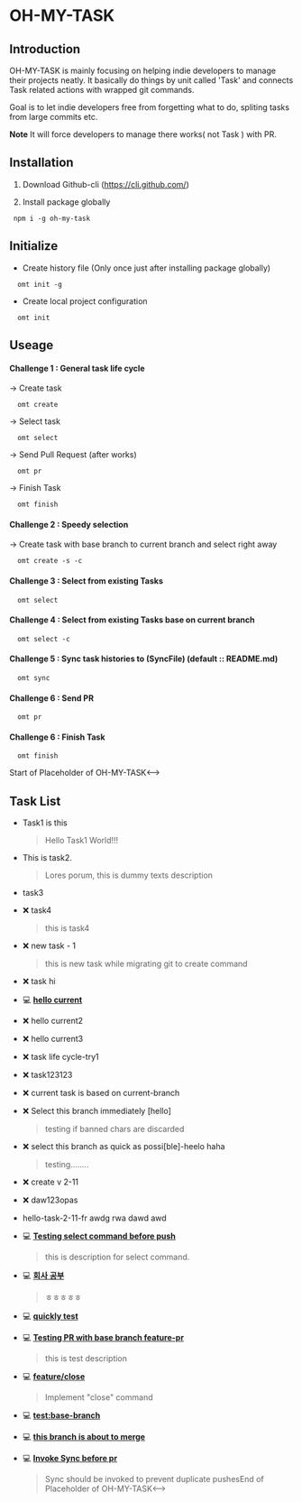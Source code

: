 # OH-MY-TASK

## Introduction

OH-MY-TASK is mainly focusing on helping indie developers to manage their projects neatly.
It basically do things by unit called 'Task' and connects Task related actions with wrapped git commands.

Goal is to let indie developers free from forgetting what to do, spliting tasks from large commits etc.

**Note**
It will force developers to manage there works( not Task ) with PR.

## Installation

1. Download Github-cli (https://cli.github.com/)

2. Install package globally

```
 npm i -g oh-my-task
```

## Initialize

- Create history file (Only once just after installing package globally)

```
  omt init -g
```

- Create local project configuration

```
  omt init
```

## Useage

#### Challenge 1 : General task life cycle

-> Create task

```
  omt create
```

-> Select task

```
  omt select
```

-> Send Pull Request (after works)

```
  omt pr
```

-> Finish Task

```
  omt finish
```

#### Challenge 2 : Speedy selection

-> Create task with base branch to current branch and select right away

```
  omt create -s -c
```

#### Challenge 3 : Select from existing Tasks

```
  omt select
```

#### Challenge 4 : Select from existing Tasks base on current branch

```
  omt select -c
```

#### Challenge 5 : Sync task histories to (SyncFile) (default :: README.md)

```
  omt sync
```

#### Challenge 6 : Send PR

```
  omt pr
```

#### Challenge 6 : Finish Task

```
  omt finish
```

<!-->Start of Placeholder of OH-MY-TASK<-->
## Task List

- Task1 is this
  > Hello Task1 World!!!

- This is task2.
  > Lores porum, this is dummy texts description

- task3
  

- ❌ task4
  > this is task4

- ❌ new task - 1
  > this is new task while migrating git to create command

- ❌ task hi
  

- 💻 __<U>hello current</U>__
  

- ❌ hello current2
  

- ❌ hello current3
  

- ❌ task life cycle-try1
  

- ❌ task123123
  

- ❌ current task is based on current-branch
  

- ❌ Select this branch immediately [hello]
  > testing if banned chars are discarded

- ❌ select this branch as quick as possi[ble]-heelo haha
  > testing........

- ❌ create v 2-11
  

- ❌ daw123opas
  

- hello-task-2-11-fr awdg rwa dawd awd
  

- 💻 __<U>Testing select command before push</U>__
  > this is description for select command.

- 💻 __<U>회사 공부</U>__
  > ㅎㅎㅎㅎㅎ

- 💻 __<U>quickly test</U>__
  

- 💻 __<U>Testing PR with base branch feature-pr</U>__
  > this is test description

- 💻 __<U>feature/close</U>__
  > Implement "close" command

- 💻 __<U>test:base-branch</U>__
  

- 💻 __<U>this branch is about to merge</U>__
  

- 💻 __<U>Invoke Sync before pr</U>__
  > Sync should be invoked to prevent duplicate pushes<!-->End of Placeholder of OH-MY-TASK<-->

